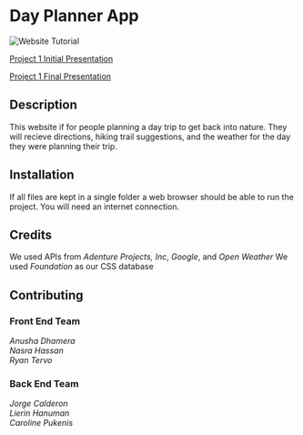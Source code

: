 
# Day Planner App

![Website Tutorial](https://github.com/caropukenis/project-1/blob/master/assets/tutorial.gif?raw=true)

[Project 1 Initial Presentation](https://docs.google.com/presentation/d/15fWQxNH_xwaA6FMyiJC9--KeFYIMj47rl4ZrrB779kU/edit?usp=sharing)

[Project 1 Final Presentation](https://docs.google.com/presentation/d/1is0evU1E2aNyx8VhjWFkZaB0Qc9CzWLkPTYOrda1X-I/edit?usp=sharing)

## Description
This website if for people planning a day trip to get back into nature. They will recieve directions, hiking trail suggestions, and the weather for the day they were planning their trip. 

## Installation
If all files are kept in a single folder a web browser should be able to run the project.
You will need an internet connection.

## Credits
We used APIs from *Adenture Projects, Inc*, *Google*, and *Open Weather* 
We used *Foundation* as our CSS database

## Contributing
### Front End Team
*Anusha Dhamera*<br>
*Nasra Hassan*<br>
*Ryan Tervo*<br>
### Back End Team
*Jorge Calderon*<br>
*Lierin Hanuman*<br>
*Caroline Pukenis*<br>
